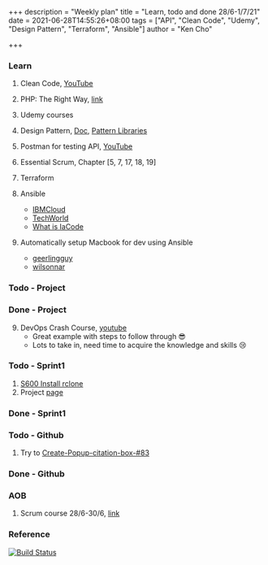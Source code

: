 +++
description = "Weekly plan"
title = "Learn, todo and done 28/6-1/7/21"
date = 2021-06-28T14:55:26+08:00
tags = ["API", "Clean Code", "Udemy", "Design Pattern", "Terraform", "Ansible"]
author = "Ken Cho"

+++  
### Learn
1. Clean Code, [YouTube](https://www.youtube.com/watch?v=7EmboKQH8lM)
2. PHP: The Right Way, [link](https://phptherightway.com/)
3. Udemy courses
4. Design Pattern, [Doc](https://designpatternsphp.readthedocs.io/en/latest/README.html), [Pattern Libraries](https://medium.com/@whatjackhasmade/pattern-libraries-abcc45c6144c)
5. Postman for testing API, [YouTube](https://www.freecodecamp.org/news/learn-how-to-use-postman-to-test-apis/)
6. Essential Scrum, Chapter [5, 7, 17, 18, 19]
7. Terraform
8. Ansible
    - [IBMCloud](https://www.youtube.com/watch?v=fHO1X93e4WA)
    - [TechWorld](https://www.youtube.com/watch?v=1id6ERvfozo)
    - [What is IaCode](https://www.youtube.com/watch?v=POPP2WTJ8es)

10. Automatically setup Macbook for dev using Ansible  
      - [geerlingguy](https://github.com/geerlingguy/mac-dev-playbook)  
      - [wilsonnar](https://wilsonmar.github.io/ansible-mac-osx-setup/)   

### Todo - Project

### Done - Project
9. DevOps Crash Course, [youtube](https://www.youtube.com/watch?v=OXE2a8dqIAI)
   - Great example with steps to follow through 😎
   - Lots to take in, need time to acquire the knowledge and skills 😢
   
### Todo - Sprint1
1. [S600 Install rclone](https://github.com/gigascience/gigadb-website/issues/682)
2. Project [page](https://github.com/kencho51/rclone-implementation.git)

### Done - Sprint1


### Todo - Github
1. Try to [Create-Popup-citation-box-#83](https://github.com/gigascience/gigadb-website/issues/83)

### Done - Github

### AOB
1. Scrum course 28/6-30/6, [link](https://www.hkpcacademy.org/2021/03/30/10011564-01-scrum-developer-with-devops-training/)

### Reference


[![Build Status](https://travis-ci.com/kencho51/gigathing.svg?branch=master)](https://travis-ci.com/kencho51/gigathing)

